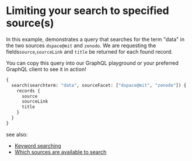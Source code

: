 # Limiting your search to specified source(s)

In this example, demonstrates a query that searches for the term "data" in the two sources `dspace@mit` and `zenodo`. We are requesting the fields`source`,`sourceLink` and `title` be returned for each found record.

You can copy this query into our GraphQL playground or your preferred GraphQL client to see it in action!

```graphql
{
  search(searchterm: "data", sourceFacet: ["dspace@mit", "zenodo"]) {
    records {
      source
      sourceLink
      title
    }
  }
}
```

see also:

- [Keyword searching](keyword-searching)
- [Which sources are available to search](../reference/which-sources-are-available-to-search)
